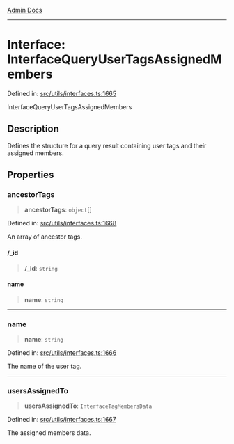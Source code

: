 [Admin Docs](/)

***

# Interface: InterfaceQueryUserTagsAssignedMembers

Defined in: [src/utils/interfaces.ts:1665](https://github.com/PalisadoesFoundation/talawa-admin/blob/main/src/utils/interfaces.ts#L1665)

InterfaceQueryUserTagsAssignedMembers

## Description

Defines the structure for a query result containing user tags and their assigned members.

## Properties

### ancestorTags

> **ancestorTags**: `object`[]

Defined in: [src/utils/interfaces.ts:1668](https://github.com/PalisadoesFoundation/talawa-admin/blob/main/src/utils/interfaces.ts#L1668)

An array of ancestor tags.

#### /_id

> **/_id**: `string`

#### name

> **name**: `string`

***

### name

> **name**: `string`

Defined in: [src/utils/interfaces.ts:1666](https://github.com/PalisadoesFoundation/talawa-admin/blob/main/src/utils/interfaces.ts#L1666)

The name of the user tag.

***

### usersAssignedTo

> **usersAssignedTo**: `InterfaceTagMembersData`

Defined in: [src/utils/interfaces.ts:1667](https://github.com/PalisadoesFoundation/talawa-admin/blob/main/src/utils/interfaces.ts#L1667)

The assigned members data.
